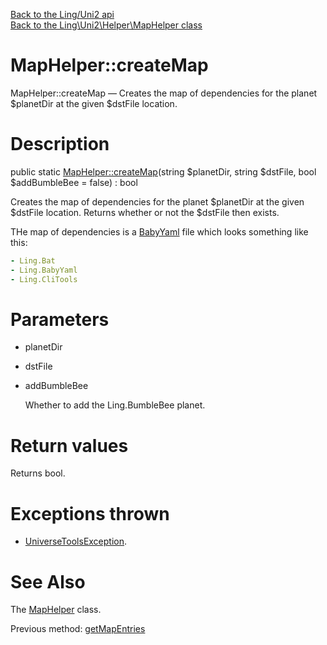 [Back to the Ling/Uni2 api](https://github.com/lingtalfi/Uni2/blob/master/doc/api/Ling/Uni2.md)<br>
[Back to the Ling\Uni2\Helper\MapHelper class](https://github.com/lingtalfi/Uni2/blob/master/doc/api/Ling/Uni2/Helper/MapHelper.md)


MapHelper::createMap
================



MapHelper::createMap — Creates the map of dependencies for the planet $planetDir at the given $dstFile location.




Description
================


public static [MapHelper::createMap](https://github.com/lingtalfi/Uni2/blob/master/doc/api/Ling/Uni2/Helper/MapHelper/createMap.md)(string $planetDir, string $dstFile, bool $addBumbleBee = false) : bool




Creates the map of dependencies for the planet $planetDir at the given $dstFile location.
Returns whether or not the $dstFile then exists.

THe map of dependencies is a [BabyYaml](https://github.com/lingtalfi/BabyYaml) file which looks something like this:

```yaml
- Ling.Bat
- Ling.BabyYaml
- Ling.CliTools
```




Parameters
================


- planetDir

    

- dstFile

    

- addBumbleBee

    Whether to add the Ling.BumbleBee planet.


Return values
================

Returns bool.


Exceptions thrown
================

- [UniverseToolsException](https://github.com/lingtalfi/UniverseTools/blob/master/doc/api/Ling/UniverseTools/Exception/UniverseToolsException.md).&nbsp;







See Also
================

The [MapHelper](https://github.com/lingtalfi/Uni2/blob/master/doc/api/Ling/Uni2/Helper/MapHelper.md) class.

Previous method: [getMapEntries](https://github.com/lingtalfi/Uni2/blob/master/doc/api/Ling/Uni2/Helper/MapHelper/getMapEntries.md)<br>

